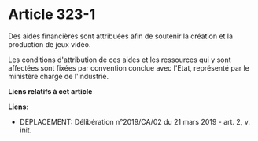 # Article 323-1

Des aides financières sont attribuées afin de soutenir la création et la production de jeux vidéo.

Les conditions d'attribution de ces aides et les ressources qui y sont affectées sont fixées par convention conclue avec
l'Etat, représenté par le ministère chargé de l'industrie.

**Liens relatifs à cet article**

**Liens**:

  - DEPLACEMENT: Délibération n°2019/CA/02 du 21 mars 2019 - art. 2, v. init.
